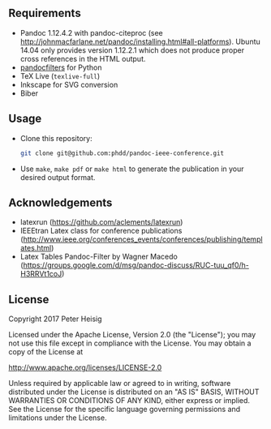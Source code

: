 ## Requirements

* Pandoc 1.12.4.2 with pandoc-citeproc (see http://johnmacfarlane.net/pandoc/installing.html#all-platforms). Ubuntu 14.04 only provides version 1.12.2.1 which does not produce proper cross references in the HTML output.
* [pandocfilters](https://github.com/jgm/pandocfilters) for Python
* TeX Live (`texlive-full`)
* Inkscape for SVG conversion
* Biber

## Usage

* Clone this repository:
  ```bash
  git clone git@github.com:phdd/pandoc-ieee-conference.git
  ```

* Use `make`, `make pdf` or `make html` to generate the publication in your desired output format.

## Acknowledgements

* latexrun (https://github.com/aclements/latexrun)
* IEEEtran Latex class for conference publications
  (http://www.ieee.org/conferences_events/conferences/publishing/templates.html)
* Latex Tables Pandoc-Filter by Wagner Macedo
  (https://groups.google.com/d/msg/pandoc-discuss/RUC-tuu_qf0/h-H3RRVt1coJ)

## License

Copyright 2017 Peter Heisig

Licensed under the Apache License, Version 2.0 (the "License");
you may not use this file except in compliance with the License.
You may obtain a copy of the License at

  http://www.apache.org/licenses/LICENSE-2.0

Unless required by applicable law or agreed to in writing, software
distributed under the License is distributed on an "AS IS" BASIS,
WITHOUT WARRANTIES OR CONDITIONS OF ANY KIND, either express or implied.
See the License for the specific language governing permissions and
limitations under the License.
